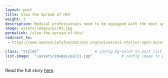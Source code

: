 ```yaml
---
layout: post
title: Slow the Spread of HIV
weight: 3
description: Medical professionals need to be equipped with the most up-to-date information.
image: assets/images/pic03.jpg
permalink: /slow-the-spread-of-hiv/
redirect_to:
 - https://www.opensocietyfoundations.org/voices/osi-stories-open-access-scientific-research-sharing-information-saving-lives

class: "style5"                         # config bg-color to post list card (1..6)
list-image:  "/assets/images/pic11.jpg"             # config image to post list card (1..6)
---
```

Read the full story [here](https://www.opensocietyfoundations.org/voices/osi-stories-open-access-scientific-research-sharing-information-saving-lives).
